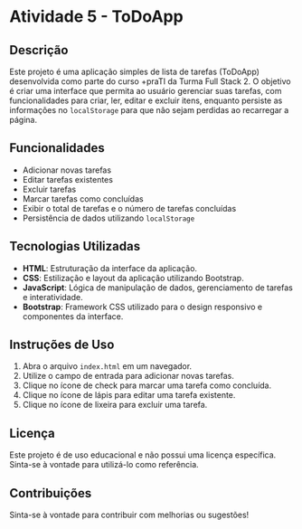 # Atividade 5 - ToDoApp

## Descrição
Este projeto é uma aplicação simples de lista de tarefas (ToDoApp) desenvolvida como parte do curso +praTI da Turma Full Stack 2. O objetivo é criar uma interface que permita ao usuário gerenciar suas tarefas, com funcionalidades para criar, ler, editar e excluir itens, enquanto persiste as informações no `localStorage` para que não sejam perdidas ao recarregar a página.

## Funcionalidades
- Adicionar novas tarefas
- Editar tarefas existentes
- Excluir tarefas
- Marcar tarefas como concluídas
- Exibir o total de tarefas e o número de tarefas concluídas
- Persistência de dados utilizando `localStorage`

## Tecnologias Utilizadas

- **HTML**: Estruturação da interface da aplicação.
- **CSS**: Estilização e layout da aplicação utilizando Bootstrap.
- **JavaScript**: Lógica de manipulação de dados, gerenciamento de tarefas e interatividade.
- **Bootstrap**: Framework CSS utilizado para o design responsivo e componentes da interface.

## Instruções de Uso

1. Abra o arquivo `index.html` em um navegador.
2. Utilize o campo de entrada para adicionar novas tarefas.
3. Clique no ícone de check para marcar uma tarefa como concluída.
4. Clique no ícone de lápis para editar uma tarefa existente.
5. Clique no ícone de lixeira para excluir uma tarefa.

## Licença
Este projeto é de uso educacional e não possui uma licença específica. Sinta-se à vontade para utilizá-lo como referência.

## Contribuições
Sinta-se à vontade para contribuir com melhorias ou sugestões!
